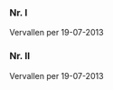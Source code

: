 <meta http-equiv='Content-Type' content='text/html; charset=utf-8' />


### Nr.  I  
Vervallen per 19-07-2013 

### Nr.  II  
Vervallen per 19-07-2013 

